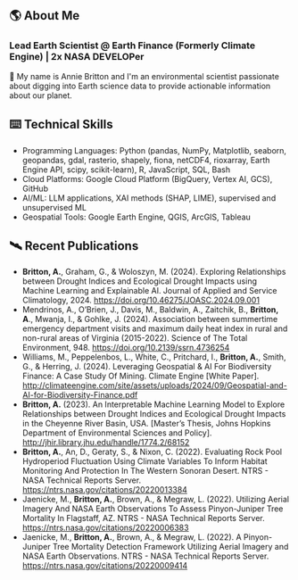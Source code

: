 ## 🌎 About Me

### **Lead Earth Scientist @ Earth Finance (Formerly Climate Engine) | 2x NASA DEVELOPer**

👋 My name is Annie Britton and I'm an environmental scientist passionate about digging into Earth science data to provide actionable information about our planet.

## ⌨️ Technical Skills
- Programming Languages: Python (pandas, NumPy, Matplotlib, seaborn, geopandas, gdal, rasterio, shapely, fiona, netCDF4, rioxarray, Earth Engine API, scipy, scikit-learn), R, JavaScript, SQL, Bash
- Cloud Platforms: Google Cloud Platform (BigQuery, Vertex AI, GCS), GitHub
- AI/ML: LLM applications, XAI methods (SHAP, LIME), supervised and unsupervised ML
- Geospatial Tools: Google Earth Engine, QGIS, ArcGIS, Tableau

## 🛰️ Recent Publications

- **Britton, A.**, Graham, G., & Woloszyn, M. (2024). Exploring Relationships between Drought Indices and Ecological Drought Impacts using Machine Learning and Explainable AI. Journal of Applied and Service Climatology, 2024. https://doi.org/10.46275/JOASC.2024.09.001
- Mendrinos, A., O’Brien, J., Davis, M., Baldwin, A., Zaitchik, B., **Britton, A**., Mwanja, I., & Gohlke, J. (2024). Association between summertime emergency department visits and maximum daily heat index in rural and non-rural areas of Virginia (2015-2022). Science of The Total Environment, 948. https://doi.org/10.2139/ssrn.4736254
- Williams, M., Peppelenbos, L., White, C., Pritchard, I., **Britton, A.**, Smith, G., & Herring, J. (2024). Leveraging Geospatial & AI For Biodiversity Finance: A Case Study Of Mining. Climate Engine [White Paper]. http://climateengine.com/site/assets/uploads/2024/09/Geospatial-and-AI-for-Biodiversity-Finance.pdf
- **Britton, A.** (2023). An Interpretable Machine Learning Model to Explore Relationships between Drought Indices and Ecological Drought Impacts in the Cheyenne River Basin, USA. [Master’s Thesis, Johns Hopkins Department of Environmental Sciences and Policy]. http://jhir.library.jhu.edu/handle/1774.2/68152
- **Britton, A.**, An, D., Geraty, S., & Nixon, C. (2022). Evaluating Rock Pool Hydroperiod Fluctuation Using Climate Variables To Inform Habitat Monitoring And Protection In The Western Sonoran Desert. NTRS - NASA Technical Reports Server. https://ntrs.nasa.gov/citations/20220013384
- Jaenicke, M., **Britton, A.**, Brown, A., & Megraw, L. (2022). Utilizing Aerial Imagery And NASA Earth Observations To Assess Pinyon-Juniper Tree Mortality In Flagstaff, AZ. NTRS - NASA Technical Reports Server. https://ntrs.nasa.gov/citations/20220006383
- Jaenicke, M., **Britton, A.**, Brown, A., & Megraw, L. (2022). A Pinyon-Juniper Tree Mortality Detection Framework Utilizing Aerial Imagery and NASA Earth Observations. NTRS - NASA Technical Reports Server. https://ntrs.nasa.gov/citations/20220009414

